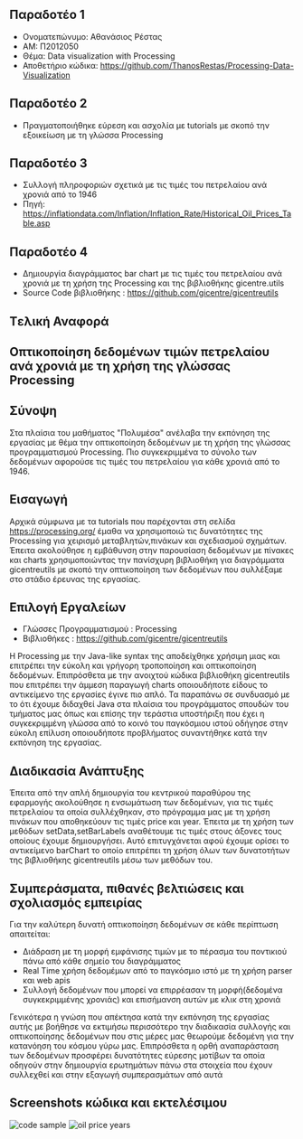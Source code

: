
Παραδοτέο 1
-----------
* Ονοματεπώνυμο: Αθανάσιος Ρέστας
* ΑΜ: Π2012050
* Θέμα: Data visualization with Processing
* Αποθετήριο κώδικα: https://github.com/ThanosRestas/Processing-Data-Visualization

Παραδοτέο 2
-----------
 * Πραγματοποιήθηκε εύρεση και ασχολία με tutorials με σκοπό την εξοικείωση με τη γλώσσα Processing
 
Παραδοτέο 3
-----------
 * Συλλογή πληροφοριών σχετικά με τις τιμές του πετρελαίου ανά χρονιά από το 1946
 * Πηγή: https://inflationdata.com/Inflation/Inflation_Rate/Historical_Oil_Prices_Table.asp

Παραδοτέο 4
-----------
 * Δημιουργία διαγράμματος bar chart με τις τιμές του πετρελαίου ανά χρονιά με τη χρήση της Processing και της βιβλιοθήκης gicentre.utils
 * Source Code βιβλιοθήκης : https://github.com/gicentre/gicentreutils
 
 
Tελική Αναφορά
--------------

Οπτικοποίηση δεδομένων τιμών πετρελαίου ανά χρονιά με τη χρήση της γλώσσας Processing
-------------------------------------------------------------------------------------

Σύνοψη
--------

Στα πλαίσια του μαθήματος "Πολυμέσα" ανέλαβα την εκπόνηση της εργασίας με θέμα την οπτικοποίηση δεδομένων με τη χρήση της γλώσσας προγραμματισμού Processing. Πιο συγκεκριμμένα το σύνολο των δεδομένων αφορούσε τις τιμές του πετρελαίου για κάθε χρονιά από το 1946.

Εισαγωγή
-----------

Αρχικά σύμφωνα με τα tutorials που παρέχονται στη σελίδα https://processing.org/ έμαθα να χρησιμοποιώ τις δυνατότητες της Processing για χειρισμό μεταβλητών,πινάκων και σχεδιασμού σχημάτων. Έπειτα ακολούθησε η εμβάθυνση στην παρουσίαση δεδομένων με πίνακες και charts χρησιμοποιώντας την πανίσχυρη βιβλιοθήκη για διαγράμματα gicentreutils με σκοπό την οπτικοποίηση των δεδομένων που συλλέξαμε στο στάδιο έρευνας της εργασίας.


Eπιλογή Εργαλείων
------------------
 * Γλώσσες Προγραμματισμού : Processing
 * Βιβλιοθήκες : https://github.com/gicentre/gicentreutils
 
 Η Processing με την Java-like syntax της αποδείχθηκε χρήσιμη μιας και επιτρέπει την εύκολη και γρήγορη τροποποίηση και οπτικοποίηση δεδομένων. Επιπρόσθετα με την ανοιχτού κώδικα βιβλιοθήκη gicentreutils που επιτρέπει την άμμεση παραγωγή charts οποιουδήποτε είδους το αντικείμενο της εργασίες έγινε πιο απλό. Τα παραπάνω σε συνδυασμό με το ότι έχουμε διδαχθεί Java στα πλαίσια του προγράμματος σπουδών του τμήματος μας όπως και επίσης την τεράστια υποστήριξη που έχει η συγκεκριμμένη γλώσσα από το κοινό του παγκόσμιου ιστού οδήγησε στην εύκολη επίλυση οποιουδήποτε προβλήματος συναντήθηκε κατά την εκπόνηση της εργασίας.
 
 Διαδικασία Ανάπτυξης
----------------------

Έπειτα από την απλή δημιουργία του κεντρικού παραθύρου της εφαρμογής ακολούθησε η ενσωμάτωση των δεδομένων, για τις τιμές πετρελαίου τα οποία συλλέχθηκαν, στο πρόγραμμα μας με τη χρήση πινάκων που αποθηκεύουν τις τιμές price και year. Έπειτα με τη χρήση των μεθόδων setData,setBarLabels αναθέτουμε τις τιμές στους άξονες τους οποίους έχουμε δημιουργήσει. Αυτό επιτυγχάνεται αφού έχουμε ορίσει το αντικείμενο barChart το οποίο επιτρέπει τη χρήση όλων των δυνατοτήτων της βιβλιοθήκης gicentreutils μέσω των μεθόδων του.

Συμπεράσματα, πιθανές βελτιώσεις και σχολιασμός εμπειρίας
---------------------------------------------------------

Για την καλύτερη δυνατή οπτικοποίηση δεδομένων σε κάθε περίπτωση απαιτείται:

* Διάδραση με τη μορφή εμφάνισης τιμών με το πέρασμα του ποντικιού πάνω από κάθε σημείο του διαγράμματος
* Real Time χρήση δεδομέμων από το παγκόσμιο ιστό με τη χρήση parser και web apis 
* Συλλογή δεδομένων που μπορεί να επιρρέασαν τη μορφή(δεδομένα συγκεκριμμένης χρονιάς) και επισήμανση αυτών με κλικ στη χρονιά

Γενικότερα η γνώση που απέκτησα κατά την εκπόνηση της εργασίας αυτής με βοήθησε να εκτιμήσω περισσότερο την διαδικασία συλλογής και οπτικοποίησης δεδομένων που στις μέρες μας θεωρούμε δεδομένη για την κατανόηση του κόσμου γύρω μας. Επιπρόσθετα η ορθή αναπαράσταση των δεδομένων προσφέρει δυνατότητες εύρεσης μοτίβων τα οποία οδηγούν στην δημιουργία ερωτημάτων πάνω στα στοιχεία που έχουν συλλεχθεί και στην εξαγωγή συμπερασμάτων από αυτά

Screenshots κώδικα και εκτελέσιμου 
---------------------------------
 ![code sample](https://user-images.githubusercontent.com/5999342/30078721-dc5e9a1e-9286-11e7-8579-96a4a5d61f22.JPG)
 ![oil price years](https://user-images.githubusercontent.com/5999342/30078743-e905f456-9286-11e7-8c76-3aac59dc814c.JPG)

 

